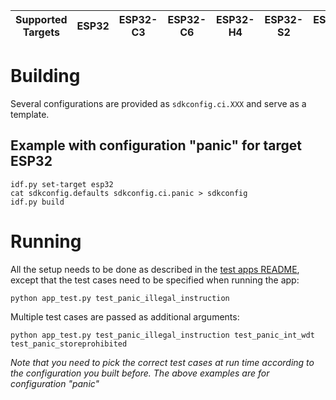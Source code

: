 | Supported Targets | ESP32 | ESP32-C3 | ESP32-C6 | ESP32-H4 | ESP32-S2 | ESP32-S3 |
| ----------------- | ----- | -------- | -------- | -------- | -------- | -------- |

# Building
Several configurations are provided as `sdkconfig.ci.XXX` and serve as a template.

## Example with configuration "panic" for target ESP32
```
idf.py set-target esp32
cat sdkconfig.defaults sdkconfig.ci.panic > sdkconfig
idf.py build
```

# Running
All the setup needs to be done as described in the [test apps README](../../README.md), except that the test cases need to be specified when running the app:

```
python app_test.py test_panic_illegal_instruction
```

Multiple test cases are passed as additional arguments:

```
python app_test.py test_panic_illegal_instruction test_panic_int_wdt test_panic_storeprohibited
```

*Note that you need to pick the correct test cases at run time according to the configuration you built before. The above examples are for configuration "panic"*
